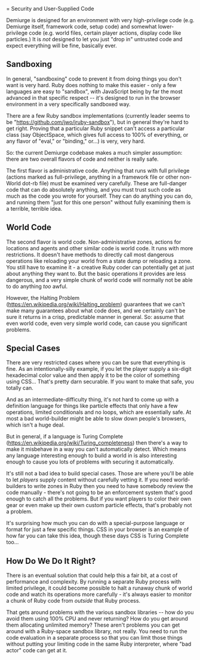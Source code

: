 = Security and User-Supplied Code

Demiurge is designed for an environment with very high-privilege code
(e.g. Demiurge itself, framework code, setup code) and somewhat
lower-privilege code (e.g. world files, certain player actions,
display code like particles.) It is *not* designed to let you just
"drop in" untrusted code and expect everything will be fine, basically
ever.

## Sandboxing

In general, "sandboxing" code to prevent it from doing things you
don't want is very hard. Ruby does nothing to make this easier - only
a few languages are easy to "sandbox", with JavaScript being by far
the most advanced in that specific respect -- it's designed to run in
the browser environment in a very specifically sandboxed way.

There are a few Ruby sandbox implementations (currently leader seems
to be "https://github.com/jwo/jruby-sandbox"), but in general they're
hard to get right. Proving that a particular Ruby snippet can't access
a particular class (say ObjectSpace, which gives full access to 100%
of everything, or any flavor of "eval," or "binding," or...) is very,
very hard.

So: the current Demiurge codebase makes a much simpler assumption:
there are two overall flavors of code and neither is really safe.

The first flavor is administrative code. Anything that runs with full
privilege (actions marked as full-privilege, anything in a framework
file or other non-World dot-rb file) must be examined very
carefully. These are full-danger code that can do absolutely anything,
and you must trust such code as much as the code you wrote for
yourself. They can do anything you can do, and running them "just for
this one person" without fully examining them is a terrible, terrible
idea.

## World Code

The second flavor is world code. Non-administrative zones, actions for
locations and agents and other similar code is world code. It runs
with more restrictions. It doesn't have methods to directly call most
dangerous operations like reloading your world from a state dump or
reloading a zone. You still have to examine it - a creative Ruby coder
can potentially get at just about anything they want to. But the basic
operations it provides are less dangerous, and a very simple chunk of
world code will normally not be able to do anything *too* awful.

However, the Halting Problem
(https://en.wikipedia.org/wiki/Halting_problem) guarantees that we
can't make many guarantees about what code does, and we certainly
can't be sure it returns in a crisp, predictable manner in
general. So: assume that even world code, even very simple world code,
can cause you significant problems.

## Special Cases

There are very restricted cases where you can be sure that everything
is fine. As an intentionally-silly example, if you let the player
supply a six-digit hexadecimal color value and then apply it to be the
color of something using CSS... That's pretty darn securable. If you
want to make that safe, you totally can.

And as an intermediate-difficulty thing, it's not hard to come up with
a definition language for things like particle effects that only have
a few operations, limited conditionals and no loops, which are
essentially safe. At most a bad world-builder might be able to slow
down people's browsers, which isn't a huge deal.

But in general, if a language is Turing Complete
(https://en.wikipedia.org/wiki/Turing_completeness) then there's a way
to make it misbehave in a way you can't automatically detect. Which
means any language interesting enough to build a world in is also
interesting enough to cause you lots of problems with securing it
automatically.

It's still not a bad idea to build special cases. Those are where
you'll be able to let *players* supply content without carefully
vetting it. If you need world-builders to write zones in Ruby then you
need to have somebody review the code manually - there's not going to
be an enforcement system that's good enough to catch all the
problems. But if you want players to color their own gear or even make
up their own custom particle effects, that's probably not a problem.

It's surprising how much you can do with a special-purpose language or
format for just a few specific things. CSS in your browser is an
example of how far you can take this idea, though these days CSS is
Turing Complete too...

## How Do We Do It Right?

There is an eventual solution that could help this a fair bit, at a
cost of performance and complexity. By running a separate Ruby process
with limited privilege, it could become possible to halt a runaway
chunk of world code and watch its operations more carefully - it's
always easier to monitor a chunk of Ruby code from *outside* that Ruby
process.

That gets around problems with the various sandbox libraries -- how do
you avoid them using 100% CPU and never returning? How do you get
around them allocating unlimited memory? These aren't problems you can
get around with a Ruby-space sandbox library, not really. You need to
run the code evaluation in a separate process so that you can limit
those things without putting your limiting code in the same Ruby
interpreter, where "bad actor" code can get at it.
